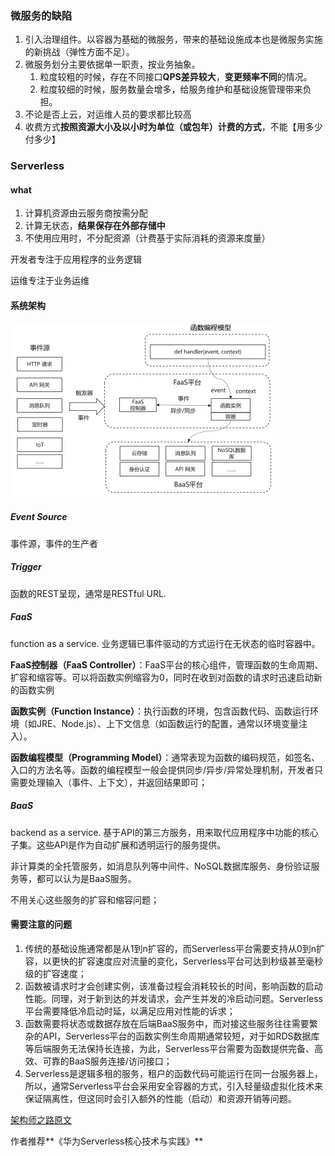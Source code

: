 ### 微服务的缺陷

1. 引入治理组件。以容器为基础的微服务，带来的基础设施成本也是微服务实施的新挑战（弹性方面不足）。
2. 微服务划分主要依据单一职责，按业务抽象。
   1. 粒度较粗的时候，存在不同接口**QPS差异较大**，**变更频率不同**的情况。
   2. 粒度较细的时候，服务数量会增多，给服务维护和基础设施管理带来负担。
3. 不论是否上云，对运维人员的要求都比较高
4. 收费方式**按照资源大小及以小时为单位（或包年）计费的方式**，不能【用多少付多少】

### Serverless

#### what

1. 计算机资源由云服务商按需分配
2. 计算无状态，**结果保存在外部存储中**
3. 不使用应用时，不分配资源（计费基于实际消耗的资源来度量）

开发者专注于应用程序的业务逻辑

运维专注于业务运维

#### 系统架构

![image-20220116211627424](Serverless.assets/image-20220116211627424.png)

##### Event Source

事件源，事件的生产者

##### Trigger

函数的REST呈现，通常是RESTful URL.

##### FaaS

function as a service. 业务逻辑已事件驱动的方式运行在无状态的临时容器中。

**FaaS控制器（FaaS Controller）**：FaaS平台的核心组件，管理函数的生命周期、扩容和缩容等。可以将函数实例缩容为0，同时在收到对函数的请求时迅速启动新的函数实例

**函数实例（Function Instance）**：执行函数的环境，包含函数代码、函数运行环境（如JRE、Node.js）、上下文信息（如函数运行的配置，通常以环境变量注入）。

**函数编程模型（Programming Model）**：通常表现为函数的编码规范，如签名、入口的方法名等。函数的编程模型一般会提供同步/异步/异常处理机制，开发者只需要处理输入（事件、上下文），并返回结果即可；

##### BaaS

backend as a service. 基于API的第三方服务，用来取代应用程序中功能的核心子集。这些API是作为自动扩展和透明运行的服务提供。

非计算类的全托管服务，如消息队列等中间件、NoSQL数据库服务、身份验证服务等，都可以认为是BaaS服务。

不用关心这些服务的扩容和缩容问题；



#### 需要注意的问题

1. 传统的基础设施通常都是从1到n扩容的，而Serverless平台需要支持从0到n扩容，以更快的扩容速度应对流量的变化，Serverless平台可达到秒级甚至毫秒级的扩容速度；
2. 函数被请求时才会创建实例，该准备过程会消耗较长的时间，影响函数的启动性能。同理，对于新到达的并发请求，会产生并发的冷启动问题。Serverless平台需要降低冷启动时延，以满足应用对性能的诉求；
3. 函数需要将状态或数据存放在后端BaaS服务中，而对接这些服务往往需要繁杂的API，Serverless平台的函数实例生命周期通常较短，对于如RDS数据库等后端服务无法保持长连接，为此，Serverless平台需要为函数提供完备、高效、可靠的BaaS服务连接/访问接口；
4. Serverless是逻辑多租的服务，租户的函数代码可能运行在同一台服务器上，所以，通常Serverless平台会采用安全容器的方式，引入轻量级虚拟化技术来保证隔离性，但这同时会引入额外的性能（启动）和资源开销等问题。



[架构师之路原文](https://mp.weixin.qq.com/s/g_BIjJVX31QDCUTLDTheVw)

作者推荐**《华为Serverless核心技术与实践》**


